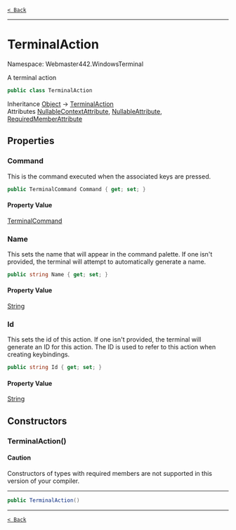 [`< Back`](./)

---

# TerminalAction

Namespace: Webmaster442.WindowsTerminal

A terminal action

```csharp
public class TerminalAction
```

Inheritance [Object](https://docs.microsoft.com/en-us/dotnet/api/system.object) → [TerminalAction](./webmaster442.windowsterminal.terminalaction.md)<br>
Attributes [NullableContextAttribute](https://docs.microsoft.com/en-us/dotnet/api/system.runtime.compilerservices.nullablecontextattribute), [NullableAttribute](https://docs.microsoft.com/en-us/dotnet/api/system.runtime.compilerservices.nullableattribute), [RequiredMemberAttribute](https://docs.microsoft.com/en-us/dotnet/api/system.runtime.compilerservices.requiredmemberattribute)

## Properties

### **Command**

This is the command executed when the associated keys are pressed.

```csharp
public TerminalCommand Command { get; set; }
```

#### Property Value

[TerminalCommand](./webmaster442.windowsterminal.terminalcommand.md)<br>

### **Name**

This sets the name that will appear in the command palette. If one isn't provided, the terminal will attempt to automatically generate a name.

```csharp
public string Name { get; set; }
```

#### Property Value

[String](https://docs.microsoft.com/en-us/dotnet/api/system.string)<br>

### **Id**

This sets the id of this action. If one isn't provided, the terminal will generate an ID for this action. The ID is used to refer to this action when creating keybindings.

```csharp
public string Id { get; set; }
```

#### Property Value

[String](https://docs.microsoft.com/en-us/dotnet/api/system.string)<br>

## Constructors

### **TerminalAction()**

#### Caution

Constructors of types with required members are not supported in this version of your compiler.

---

```csharp
public TerminalAction()
```

---

[`< Back`](./)
